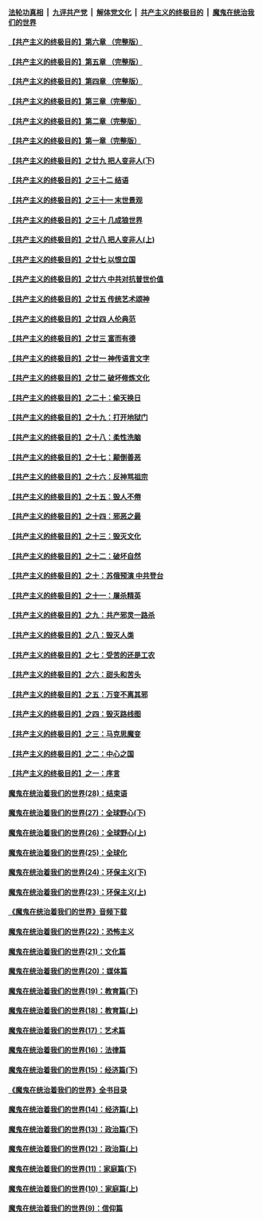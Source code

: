 ####  [法轮功真相](../../../../basic/blob/master/README.md?t=08230626) &nbsp;|&nbsp; [九评共产党](../../../../9ping.md/blob/master/README.md?t=08230626) &nbsp;|&nbsp; [解体党文化](../../../../jtdwh.md/blob/master/README.md?t=08230626)  &nbsp;|&nbsp; [共产主义的终极目的](../../../../gczydzjmd.md/blob/master/README.md?t=08230626) &nbsp;|&nbsp; [魔鬼在统治我们的世界](../../../../mgztzwmdsj.md/blob/master/README.md?t=08230626) 

#### [【共产主义的终极目的】第六章 （完整版）](../pages/nsc422/n11428913.md?t=08230626) 

#### [【共产主义的终极目的】第五章 （完整版）](../pages/nsc422/n11428912.md?t=08230626) 

#### [【共产主义的终极目的】第四章 （完整版）](../pages/nsc422/n11428907.md?t=08230626) 

#### [【共产主义的终极目的】第三章（完整版）](../pages/nsc422/n11428848.md?t=08230626) 

#### [【共产主义的终极目的】第二章（完整版）](../pages/nsc422/n11428831.md?t=08230626) 

#### [【共产主义的终极目的】第一章（完整版）](../pages/nsc422/n11417651.md?t=08230626) 

#### [【共产主义的终极目的】之廿九 把人变非人(下)](../pages/nsc422/n11344140.md?t=08230626) 

#### [【共产主义的终极目的】之三十二 结语](../pages/nsc422/n11360535.md?t=08230626) 

#### [【共产主义的终极目的】之三十一 末世景观](../pages/nsc422/n11351129.md?t=08230626) 

#### [【共产主义的终极目的】之三十 几成狼世界](../pages/nsc422/n11348280.md?t=08230626) 

#### [【共产主义的终极目的】之廿八 把人变非人(上)](../pages/nsc422/n11340492.md?t=08230626) 

#### [【共产主义的终极目的】之廿七 以恨立国](../pages/nsc422/n11336944.md?t=08230626) 

#### [【共产主义的终极目的】之廿六 中共对抗普世价值](../pages/nsc422/n11324785.md?t=08230626) 

#### [【共产主义的终极目的】之廿五 传统艺术颂神](../pages/nsc422/n11296396.md?t=08230626) 

#### [【共产主义的终极目的】之廿四 人伦典范](../pages/nsc422/n11296397.md?t=08230626) 

#### [【共产主义的终极目的】之廿三 富而有德](../pages/nsc422/n11283598.md?t=08230626) 

#### [【共产主义的终极目的】之廿一 神传语言文字](../pages/nsc422/n11263265.md?t=08230626) 

#### [【共产主义的终极目的】之廿二 破坏修炼文化](../pages/nsc422/n11245728.md?t=08230626) 

#### [【共产主义的终极目的】之二十：偷天换日](../pages/nsc422/n11238846.md?t=08230626) 

#### [【共产主义的终极目的】之十九：打开地狱门](../pages/nsc422/n11206376.md?t=08230626) 

#### [【共产主义的终极目的】之十八：柔性洗脑](../pages/nsc422/n11199994.md?t=08230626) 

#### [【共产主义的终极目的】之十七：颠倒善恶](../pages/nsc422/n11179782.md?t=08230626) 

#### [【共产主义的终极目的】之十六：反神骂祖宗](../pages/nsc422/n11166798.md?t=08230626) 

#### [【共产主义的终极目的】之十五：毁人不倦](../pages/nsc422/n11166792.md?t=08230626) 

#### [【共产主义的终极目的】之十四：邪恶之最](../pages/nsc422/n11150249.md?t=08230626) 

#### [【共产主义的终极目的】之十三：毁灭文化](../pages/nsc422/n11135227.md?t=08230626) 

#### [【共产主义的终极目的】之十二：破坏自然](../pages/nsc422/n11135214.md?t=08230626) 

#### [【共产主义的终极目的】之十：苏俄预演 中共登台](../pages/nsc422/n11118424.md?t=08230626) 

#### [【共产主义的终极目的】之十一：屠杀精英](../pages/nsc422/n11118442.md?t=08230626) 

#### [【共产主义的终极目的】之九：共产邪灵一路杀](../pages/nsc422/n11114139.md?t=08230626) 

#### [【共产主义的终极目的】之八：毁灭人类](../pages/nsc422/n11108503.md?t=08230626) 

#### [【共产主义的终极目的】之七：受苦的还是工农](../pages/nsc422/n11101809.md?t=08230626) 

#### [【共产主义的终极目的】之六：甜头和苦头](../pages/nsc422/n11096971.md?t=08230626) 

#### [【共产主义的终极目的】之五：万变不离其邪](../pages/nsc422/n11091285.md?t=08230626) 

#### [【共产主义的终极目的】之四：毁灭路线图](../pages/nsc422/n11086284.md?t=08230626) 

#### [【共产主义的终极目的】之三：马克思魔变](../pages/nsc422/n11061941.md?t=08230626) 

#### [【共产主义的终极目的】之二：中心之国](../pages/nsc422/n11047728.md?t=08230626) 

#### [【共产主义的终极目的】之一：序言](../pages/nsc422/n11086077.md?t=08230626) 

#### [魔鬼在统治着我们的世界(28)：结束语](../pages/nsc422/n10936246.md?t=08230626) 

#### [魔鬼在统治着我们的世界(27)：全球野心(下)](../pages/nsc422/n10928319.md?t=08230626) 

#### [魔鬼在统治着我们的世界(26)：全球野心(上)](../pages/nsc422/n10900318.md?t=08230626) 

#### [魔鬼在统治着我们的世界(25)：全球化](../pages/nsc422/n10788205.md?t=08230626) 

#### [魔鬼在统治着我们的世界(24)：环保主义(下)](../pages/nsc422/n10695307.md?t=08230626) 

#### [魔鬼在统治着我们的世界(23)：环保主义(上)](../pages/nsc422/n10688613.md?t=08230626) 

#### [《魔鬼在统治着我们的世界》音频下载](../pages/nsc422/n10635553.md?t=08230626) 

#### [魔鬼在统治着我们的世界(22)：恐怖主义](../pages/nsc422/n10614727.md?t=08230626) 

#### [魔鬼在统治着我们的世界(21)：文化篇](../pages/nsc422/n10597706.md?t=08230626) 

#### [魔鬼在统治着我们的世界(20)：媒体篇](../pages/nsc422/n10586579.md?t=08230626) 

#### [魔鬼在统治着我们的世界(19)：教育篇(下)](../pages/nsc422/n10564808.md?t=08230626) 

#### [魔鬼在统治着我们的世界(18)：教育篇(上)](../pages/nsc422/n10526970.md?t=08230626) 

#### [魔鬼在统治着我们的世界(17)：艺术篇](../pages/nsc422/n10499093.md?t=08230626) 

#### [魔鬼在统治着我们的世界(16)：法律篇](../pages/nsc422/n10485969.md?t=08230626) 

#### [魔鬼在统治着我们的世界(15)：经济篇(下)](../pages/nsc422/n10469975.md?t=08230626) 

#### [《魔鬼在统治着我们的世界》全书目录](../pages/nsc422/n10464261.md?t=08230626) 

#### [魔鬼在统治着我们的世界(14)：经济篇(上)](../pages/nsc422/n10457370.md?t=08230626) 

#### [魔鬼在统治着我们的世界(13)：政治篇(下)](../pages/nsc422/n10448270.md?t=08230626) 

#### [魔鬼在统治着我们的世界(12)：政治篇(上)](../pages/nsc422/n10444576.md?t=08230626) 

#### [魔鬼在统治着我们的世界(11)：家庭篇(下)](../pages/nsc422/n10440961.md?t=08230626) 

#### [魔鬼在统治着我们的世界(10)：家庭篇(上)](../pages/nsc422/n10435448.md?t=08230626) 

#### [魔鬼在统治着我们的世界(9)：信仰篇](../pages/nsc422/n10432159.md?t=08230626) 

